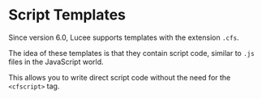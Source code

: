 <!--
{
  "title": "Script Templates (.cfs)",
  "id": "script-templates",
  "description": "Learn about script templates in Lucee. This guide explains how Lucee supports templates with the `.cfs` extension, allowing you to write direct script code without the need for the `<cfscript>` tag.",
  "keywords": [
    "CFML",
    "script",
    "templates",
    "Lucee",
    "cfs"
  ],
  "related": [
    "tag-script"
  ]
}
-->

# Script Templates

Since version 6.0, Lucee supports templates with the extension `.cfs`. 

The idea of these templates is that they contain script code, similar to `.js` files in the JavaScript world.

This allows you to write direct script code without the need for the `<cfscript>` tag.
